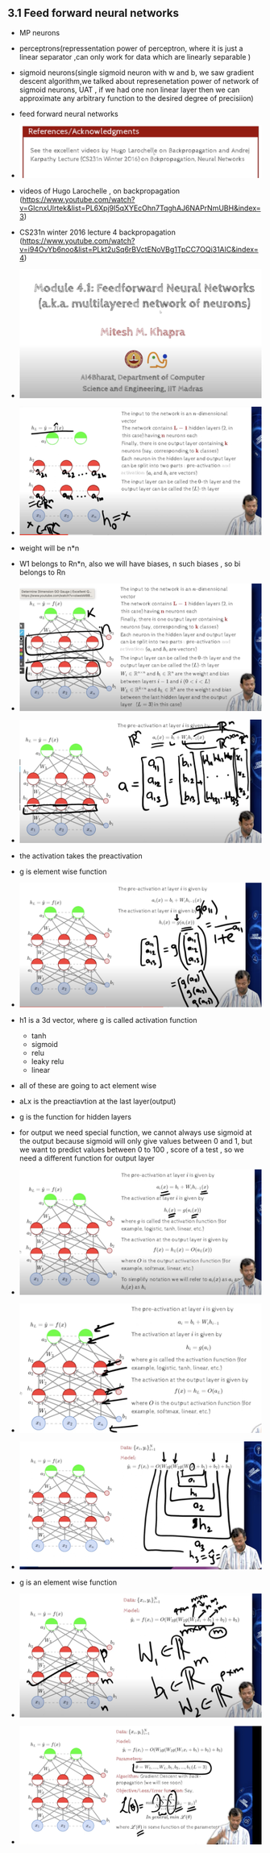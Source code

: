 ## 3.1 Feed forward neural networks

- MP neurons
-  perceptrons(repressentation power of perceptron, where it is just a linear separator ,can only work for data which are linearly separable ) 
- sigmoid neurons(single sigmoid neuron with w and b, we saw gradient descent algorithm,we talked about represenetation power of network of sigmoid neurons, UAT , if we had one non linear layer then we can approximate any arbitrary function to the desired degree of precisiion) 
- feed forward neural networks
- ![](2023-10-09-07-33-06.png)
- videos of Hugo Larochelle , on backpropagation (https://www.youtube.com/watch?v=GlcnxUlrtek&list=PL6Xpj9I5qXYEcOhn7TqghAJ6NAPrNmUBH&index=3)
- CS231n winter 2016 lecture 4 backpropagation (https://www.youtube.com/watch?v=i94OvYb6noo&list=PLkt2uSq6rBVctENoVBg1TpCC7OQi31AlC&index=4)

- ![](2023-10-09-07-35-31.png)
- ![](2023-10-09-07-40-49.png)
- weight will be n*n
- W1 belongs to Rn*n, also we will have biases, n such biases , so bi belongs to Rn
- ![](2023-10-09-07-43-53.png)
- ![](2023-10-09-07-47-40.png)
- the activation takes the preactivation
- g is element wise function
- ![](2023-10-09-07-49-23.png)
- h1 is a 3d vector, where g is called activation function
    - tanh
    - sigmoid
    - relu
    - leaky relu
    - linear
- all of these are going to act element wise
- aLx is the preactiavtion at the last layer(output)
- g is the function for hidden layers
- for output we need special function, we cannot always use sigmoid at the output because sigmoid will only give values between 0 and 1, but we want to predict values between 0 to 100 , score of a test , so we need a different function for output layer
- ![](2023-10-09-07-55-17.png)
- ![](2023-10-09-07-56-01.png)
- ![](2023-10-09-08-00-31.png)
- g is an element wise function
- ![](2023-10-09-08-02-56.png)
- ![](2023-10-09-08-04-41.png)